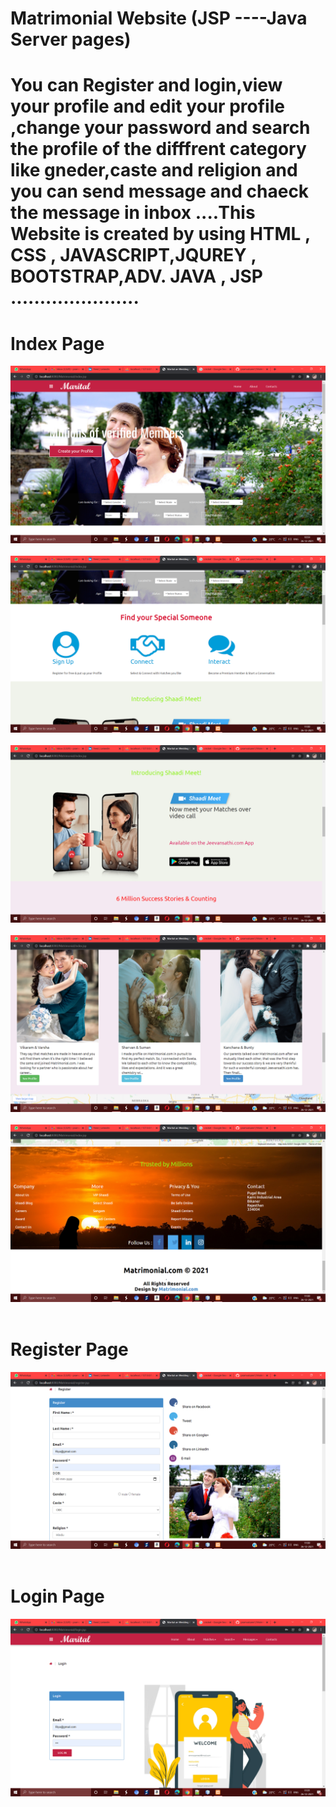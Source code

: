 # Matrimonial Website (JSP ----Java Server pages)
 # You can Register and login,view your profile and edit your profile ,change your password and search the profile of the difffrent category like gneder,caste and religion and you can send message and chaeck the message in inbox ....This Website is created by using HTML , CSS  , JAVASCRIPT,JQUREY  , BOOTSTRAP,ADV. JAVA , JSP ......................
 
 
 
 
 # Index Page
<img src="Screenshot (108).png" class="img-fluid"><br><br>
<img src="Screenshot (109).png" class="img-fluid"><br><br>
<img src="Screenshot (110).png" class="img-fluid"><br><br>
<img src="Screenshot (111).png" class="img-fluid"><br><br>
<img src="Screenshot (112).png" class="img-fluid"><br><br>

# Register Page
<img src="Screenshot (113).png" class="img-fluid"><br><br>

# Login Page
<img src="Screenshot (114).png" class="img-fluid"><br><br>


